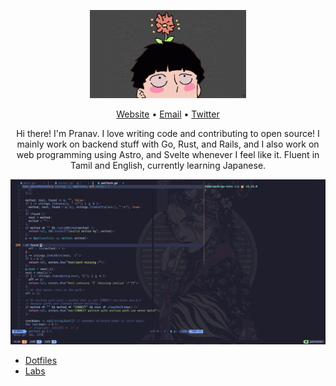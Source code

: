 <p align="center"><img width="250" src="mob-psycho100-anime.gif" /></p>

<p align="center"><a href="https://www.pranavrk24.com">Website</a> • <a href="mailto:pranavrk.me@gmail.com">Email</a> • <a href="https://twitter.com/@pranavrk24">Twitter</a></p>

<p align="center">Hi there! I'm Pranav. I love writing code and contributing to open source! I mainly work on backend stuff with Go, Rust, and Rails, and I also work on web programming using Astro, and Svelte whenever I feel like it. Fluent in Tamil and English, currently learning Japanese.</p>

<p align="center"><img width="1000" src="workspace.png" /></p>

<ul>
  <li><a href="https://github.com/radar07/.dots">Dotfiles</a></li>
  <li><a href="https://github.com/radar07/labs">Labs</a></li>
</ul>

